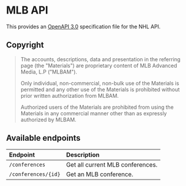 # MLB API

This provides an [OpenAPI 3.0](https://swagger.io/docs/specification/about/) specification file for the NHL API.

## Copyright

> The accounts, descriptions, data and presentation in the referring page (the "Materials") are proprietary content of MLB Advanced Media, L.P ("MLBAM").
>
> Only individual, non-commercial, non-bulk use of the Materials is permitted and any other use of the Materials is prohibited without prior written authorization from MLBAM.
>
> Authorized users of the Materials are prohibited from using the Materials in any commercial manner other than as expressly authorized by MLBAM.

## Available endpoints

| Endpoint | Description |
| :--- | :--- |
| `/conferences` | Get all current MLB conferences. |
| `/conferences/{id}` | Get an MLB conference. |